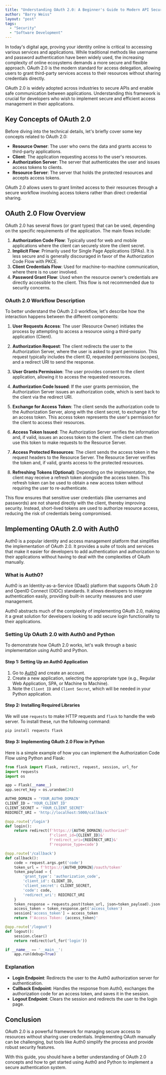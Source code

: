 ```yaml
---
title: "Understanding OAuth 2.0: A Beginner's Guide to Modern API Security"
author: "Barry Weiss"
layout: "post"
tags:
  - "Security"
  - "Software Development"
---
```


In today's digital age, proving your identity online is critical to accessing various services and applications. While traditional methods like username and password authentication have been widely used, the increasing complexity of online ecosystems demands a more secure and flexible approach. OAuth 2.0 is the modern standard for access delegation, allowing users to grant third-party services access to their resources without sharing credentials directly.

OAuth 2.0 is widely adopted across industries to secure APIs and enable safe communication between applications. Understanding this framework is crucial for developers who wish to implement secure and efficient access management in their applications.

## Key Concepts of OAuth 2.0

Before diving into the technical details, let's briefly cover some key concepts related to OAuth 2.0:

- **Resource Owner**: The user who owns the data and grants access to third-party applications.
- **Client**: The application requesting access to the user's resources.
- **Authorization Server**: The server that authenticates the user and issues access tokens to clients.
- **Resource Server**: The server that holds the protected resources and accepts access tokens.

OAuth 2.0 allows users to grant limited access to their resources through a secure workflow involving access tokens rather than direct credential sharing.

## OAuth 2.0 Flow Overview

OAuth 2.0 has several flows (or grant types) that can be used, depending on the specific requirements of the application. The main flows include:

1. **Authorization Code Flow**: Typically used for web and mobile applications where the client can securely store the client secret.
2. **Implicit Flow**: Primarily used for Single Page Applications (SPAs). It is less secure and is generally discouraged in favor of the Authorization Code Flow with PKCE.
3. **Client Credentials Flow**: Used for machine-to-machine communication, where there is no user involved.
4. **Password Grant Flow**: Used when the resource owner’s credentials are directly accessible to the client. This flow is not recommended due to security concerns.

### OAuth 2.0 Workflow Description

To better understand the OAuth 2.0 workflow, let's describe how the interaction happens between the different components:

1. **User Requests Access**: The user (Resource Owner) initiates the process by attempting to access a resource using a third-party application (Client).

2. **Authorization Request**: The client redirects the user to the Authorization Server, where the user is asked to grant permission. This request typically includes the client ID, requested permissions (scopes), and a redirect URI to send the response.

3. **User Grants Permission**: The user provides consent to the client application, allowing it to access the requested resources.

4. **Authorization Code Issued**: If the user grants permission, the Authorization Server issues an authorization code, which is sent back to the client via the redirect URI.

5. **Exchange for Access Token**: The client sends the authorization code to the Authorization Server, along with the client secret, to exchange it for an access token. This access token represents the user's permission for the client to access their resources.

6. **Access Token Issued**: The Authorization Server verifies the information and, if valid, issues an access token to the client. The client can then use this token to make requests to the Resource Server.

7. **Access Protected Resources**: The client sends the access token in the request headers to the Resource Server. The Resource Server verifies the token and, if valid, grants access to the protected resources.

8. **Refreshing Tokens (Optional)**: Depending on the implementation, the client may receive a refresh token alongside the access token. This refresh token can be used to obtain a new access token without requiring the user to re-authenticate.

This flow ensures that sensitive user credentials (like usernames and passwords) are not shared directly with the client, thereby improving security. Instead, short-lived tokens are used to authorize resource access, reducing the risk of credentials being compromised.

## Implementing OAuth 2.0 with Auth0

Auth0 is a popular identity and access management platform that simplifies the implementation of OAuth 2.0. It provides a suite of tools and services that make it easier for developers to add authentication and authorization to their applications without having to deal with the complexities of OAuth manually.

### What is Auth0?

Auth0 is an Identity-as-a-Service (IDaaS) platform that supports OAuth 2.0 and OpenID Connect (OIDC) standards. It allows developers to integrate authentication easily, providing built-in security measures and user management.

Auth0 abstracts much of the complexity of implementing OAuth 2.0, making it a great solution for developers looking to add secure login functionality to their applications.

### Setting Up OAuth 2.0 with Auth0 and Python

To demonstrate how OAuth 2.0 works, let's walk through a basic implementation using Auth0 and Python.

#### Step 1: Setting Up an Auth0 Application

1. Go to [Auth0](https://auth0.com) and create an account.
2. Create a new application, selecting the appropriate type (e.g., Regular Web Application, SPA, or Machine to Machine).
3. Note the `Client ID` and `Client Secret`, which will be needed in your Python application.

#### Step 2: Installing Required Libraries

We will use `requests` to make HTTP requests and `flask` to handle the web server. To install these, run the following command:

```bash
pip install requests flask
```

#### Step 3: Implementing OAuth 2.0 Flow in Python

Here is a simple example of how you can implement the Authorization Code Flow using Python and Flask:

```python
from flask import Flask, redirect, request, session, url_for
import requests
import os

app = Flask(__name__)
app.secret_key = os.urandom(24)

AUTH0_DOMAIN = 'YOUR_AUTH0_DOMAIN'
CLIENT_ID = 'YOUR_CLIENT_ID'
CLIENT_SECRET = 'YOUR_CLIENT_SECRET'
REDIRECT_URI = 'http://localhost:5000/callback'

@app.route('/login')
def login():
    return redirect(f'https://{AUTH0_DOMAIN}/authorize?'
                    f'client_id={CLIENT_ID}&'
                    f'redirect_uri={REDIRECT_URI}&'
                    f'response_type=code')

@app.route('/callback')
def callback():
    code = request.args.get('code')
    token_url = f'https://{AUTH0_DOMAIN}/oauth/token'
    token_payload = {
        'grant_type': 'authorization_code',
        'client_id': CLIENT_ID,
        'client_secret': CLIENT_SECRET,
        'code': code,
        'redirect_uri': REDIRECT_URI
    }
    token_response = requests.post(token_url, json=token_payload).json()
    access_token = token_response.get('access_token')
    session['access_token'] = access_token
    return f'Access Token: {access_token}'

@app.route('/logout')
def logout():
    session.clear()
    return redirect(url_for('login'))

if __name__ == '__main__':
    app.run(debug=True)
```

### Explanation

- **Login Endpoint**: Redirects the user to the Auth0 authorization server for authentication.
- **Callback Endpoint**: Handles the response from Auth0, exchanges the authorization code for an access token, and saves it in the session.
- **Logout Endpoint**: Clears the session and redirects the user to the login page.

## Conclusion

OAuth 2.0 is a powerful framework for managing secure access to resources without sharing user credentials. Implementing OAuth manually can be challenging, but tools like Auth0 simplify the process and provide robust security features.

With this guide, you should have a better understanding of OAuth 2.0 concepts and how to get started using Auth0 and Python to implement a secure authentication system.
